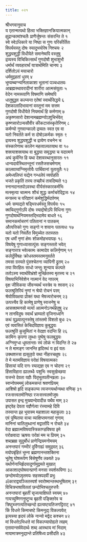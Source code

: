 ```yaml
---
title: ०२१
---
```

श्रीभगवानुवाच  
य एतान्मत्पथो हित्वा भक्तिज्ञानक्रियात्मकान्  
क्षुद्रान्कामांश्चलैः प्राणैर्जुषन्तः संसरन्ति ते १  
स्वे स्वेऽधिकारे या निष्ठा स गुणः परिकीर्तितः  
विपर्ययस्तु दोषः स्यादुभयोरेष निश्चयः २  
शुद्ध्यशुद्धी विधीयेते समानेष्वपि वस्तुषु  
द्रव्यस्य विचिकित्सार्थं गुणदोषौ शुभाशुभौ  
धर्मार्थं व्यवहारार्थं यात्रार्थमिति चानघ ३  
दर्शितोऽयं मयाचारो  
धर्ममुद्वहतां धुरम् ४  
भूम्यम्ब्वग्न्यनिलाकाशा भूतानां पञ्चधातवः  
आब्रह्मस्थावरादीनां शारीरा आत्मसंयुताः ५  
वेदेन नामरूपाणि विषमाणि समेष्वपि  
धातुषूद्धव कल्प्यन्त एतेषां स्वार्थसिद्धये ६  
देशकालादिभावानां वस्तूनां मम सत्तम  
गुणदोषौ विधीयेते नियमार्थं हि कर्मणाम् ७  
अकृष्णसारो देशानामब्रह्मण्योऽशुचिर्भवेत्  
कृष्णसारोऽप्यसौवीर कीकटासंस्कृतेरिणम् ८  
कर्मण्यो गुणवान्कालो द्रव्यतः स्वत एव वा  
यतो निवर्तते कर्म स दोषोऽकर्मकः स्मृतः ९  
द्रव्यस्य शुद्ध्यशुद्धी च द्रव्येण वचनेन च  
संस्कारेणाथ कालेन महत्वाल्पतयाथ वा १०  
शक्त्याशक्त्याथ वा बुद्ध्या समृद्ध्या च यदात्मने  
अघं कुर्वन्ति हि यथा देशावस्थानुसारतः ११  
धान्यदार्वस्थितन्तूनां रसतैजसचर्मणाम्  
कालवाय्वग्निमृत्तोयैः पार्थिवानां युतायुतैः १२  
अमेध्यलिप्तं यद्येन गन्धलेपं व्यपोहति  
भजते प्रकृतिं तस्य तच्छौचं तावदिष्यते १३  
स्नानदानतपोऽवस्था वीर्यसंस्कारकर्मभिः  
मत्स्मृत्या चात्मनः शौचं शुद्धः कर्माचरेद्द्विजः १४  
मन्त्रस्य च परिज्ञानं कर्मशुद्धिर्मदर्पणम्  
धर्मः सम्पद्यते षड्भिरधर्मस्तु विपर्ययः १५  
क्वचिद्गुणोऽपि दोषः स्याद्दोषोऽपि विधिना गुणः  
गुणदोषार्थनियमस्तद्भिदामेव बाधते १६  
समानकर्माचरणं पतितानां न पातकम्  
औत्पत्तिको गुणः सङ्गो न शयानः पतत्यधः १७  
यतो यतो निवर्तेत विमुच्येत ततस्ततः  
एष धर्मो नृणां क्षेमः शोकमोहभयापहः १८  
विषयेषु गुणाध्यासात्पुंसः सङ्गस्ततो भवेत्  
सङ्गात्तत्र भवेत्कामः कामादेव कलिर्नृणाम् १९  
कलेर्दुर्विषहः क्रोधस्तमस्तमनुवर्तते  
तमसा ग्रस्यते पुंसश्चेतना व्यापिनी द्रुतम् २०  
तया विरहितः साधो जन्तुः शून्याय कल्पते  
ततोऽस्य स्वार्थविभ्रंशो मूर्च्छितस्य मृतस्य च २१  
विषयाभिनिवेशेन नात्मानं वेद नापरम्  
वृक्ष जीविकया जीवन्व्यर्थं भस्त्रेव यः श्वसन् २२  
फलश्रुतिरियं नॄणां न श्रेयो रोचनं परम्  
श्रेयोविवक्षया प्रोक्तं यथा भैषज्यरोचनम् २३  
उत्पत्त्यैव हि कामेषु प्राणेषु स्वजनेषु च  
आसक्तमनसो मर्त्या आत्मनोऽनर्थहेतुषु २४  
न तानविदुषः स्वार्थं भ्राम्यतो वृजिनाध्वनि  
कथं युञ्ज्यात्पुनस्तेषु तांस्तमो विशतो बुधः २५  
एवं व्यवसितं केचिदविज्ञाय कुबुद्धयः  
फलश्रुतिं कुसुमितां न वेदज्ञा वदन्ति हि २६  
कामिनः कृपणा लुब्धाः पुष्पेषु फलबुद्धयः  
अग्निमुग्धा धूमतान्ताः स्वं लोकं न विदन्ति ते २७  
न ते मामङ्ग जानन्ति हृदिस्थं य इदं यतः  
उक्थशस्त्रा ह्यसुतृपो यथा नीहारचक्षुषः २८  
ते मे मतमविज्ञाय परोक्षं विषयात्मकाः  
हिंसायां यदि रागः स्याद्यज्ञ एव न चोदना २९  
हिंसाविहारा ह्यालब्धैः पशुभिः स्वसुखेच्छया  
यजन्ते देवता यज्ञैः पितृभूतपतीन्खलाः ३०  
स्वप्नोपमममुं लोकमसन्तं श्रवणप्रियम्  
आशिषो हृदि सङ्कल्प्य त्यजन्त्यर्थान्यथा वणिक् ३१  
रजःसत्त्वतमोनिष्ठा रजःसत्त्वतमोजुषः  
उपासत इन्द्र मुख्यान्देवादीन्न यथैव माम् ३२  
इष्ट्वेह देवता यज्ञैर्गत्वा रंस्यामहे दिवि  
तस्यान्त इह भूयास्म महाशाला महाकुलाः ३३  
एवं पुष्पितया वाचा व्याक्षिप्तमनसां नृणाम्  
मानिनां चातिलुब्धानां मद्वार्तापि न रोचते ३४  
वेदा ब्रह्मात्मविषयास्त्रिकाण्डविषया इमे  
परोक्षवादा ऋषयः परोक्षं मम च प्रियम् ३५  
शब्दब्रह्म सुदुर्बोधं प्राणेन्द्रियमनोमयम्  
अनन्तपारं गम्भीरं दुर्विगाह्यं समुद्रवत् ३६  
मयोपबृंहितं भूम्ना ब्रह्मणानन्तशक्तिना  
भूतेषु घोषरूपेण बिसेषूर्णेव लक्ष्यते ३७  
यथोर्णनाभिर्हृदयादूर्णामुद्वमते मुखात्  
आकाशाद्घोषवान्प्राणो मनसा स्पर्शरूपिणा ३८  
छन्दोमयोऽमृतमयः सहस्रपदवीं प्रभुः  
ॐकाराद्व्यञ्जितस्पर्श स्वरोष्मान्तस्थभूषिताम् ३९  
विचित्रभाषाविततां छन्दोभिश्चतुरुत्तरैः  
अनन्तपारां बृहतीं सृजत्याक्षिपते स्वयम् ४०  
गायत्र्युष्णिगनुष्टुप्च बृहती पङ्क्तिरेव च  
त्रिष्टुब्जगत्यतिच्छन्दो ह्यत्यष्ट्यतिजगद्विराट् ४१  
किं विधत्ते किमाचष्टे किमनूद्य विकल्पयेत्  
इत्यस्या हृदयं लोके नान्यो मद्वेद कश्चन ४२  
मां विधत्तेऽभिधत्ते मां विकल्प्यापोह्यते त्वहम्  
एतावान्सर्ववेदार्थः शब्द आस्थाय मां भिदाम्  
मायामात्रमनूद्यान्ते प्रतिषिध्य प्रसीदति ४३